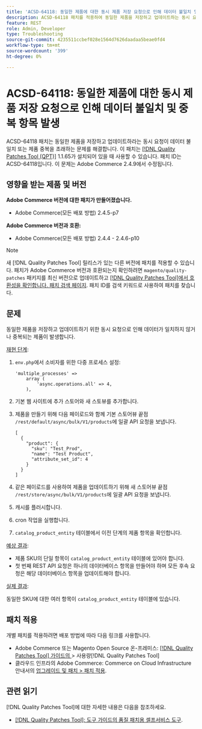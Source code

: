 ```yaml
---
title: 'ACSD-64118: 동일한 제품에 대한 동시 제품 저장 요청으로 인해 데이터 불일치 및 중복 항목 발생'
description: ACSD-64118 패치를 적용하여 동일한 제품을 저장하고 업데이트하는 동시 요청으로 인해 데이터 불일치 또는 제품 중복이 발생하는 Adobe Commerce 문제를 해결합니다.
feature: REST
role: Admin, Developer
type: Troubleshooting
source-git-commit: 4235511ccbef028e1564d7626daadaa5beae0fd4
workflow-type: tm+mt
source-wordcount: '399'
ht-degree: 0%

---
```



# ACSD-64118: 동일한 제품에 대한 동시 제품 저장 요청으로 인해 데이터 불일치 및 중복 항목 발생

ACSD-64118 패치는 동일한 제품을 저장하고 업데이트하라는 동시 요청이 데이터 불일치 또는 제품 중복을 초래하는 문제를 해결합니다. 이 패치는 [[!DNL Quality Patches Tool (QPT)]](/help/tools/quality-patches-tool/quality-patches-tool-to-self-serve-quality-patches.md) 1.1.65가 설치되어 있을 때 사용할 수 있습니다. 패치 ID는 ACSD-64118입니다. 이 문제는 Adobe Commerce 2.4.9에서 수정됩니다.

## 영향을 받는 제품 및 버전

**Adobe Commerce 버전에 대한 패치가 만들어졌습니다.**

* Adobe Commerce(모든 배포 방법) 2.4.5-p7

**Adobe Commerce 버전과 호환:**

* Adobe Commerce(모든 배포 방법) 2.4.4 - 2.4.6-p10

>[!NOTE]
>
>새 [!DNL Quality Patches Tool] 릴리스가 있는 다른 버전에 패치를 적용할 수 있습니다. 패치가 Adobe Commerce 버전과 호환되는지 확인하려면 `magento/quality-patches` 패키지를 최신 버전으로 업데이트하고 [[!DNL Quality Patches Tool]에서 호환성을 확인합니다. 패치 검색 페이지](https://experienceleague.adobe.com/tools/commerce-quality-patches/index.html?lang=ko). 패치 ID를 검색 키워드로 사용하여 패치를 찾습니다.

## 문제

동일한 제품을 저장하고 업데이트하기 위한 동시 요청으로 인해 데이터가 일치하지 않거나 중복되는 제품이 발생합니다.

<u>재현 단계</u>:

1. `env.php`에서 소비자를 위한 다중 프로세스 설정:

   ```
   'multiple_processes' =>
       array (
           'async.operations.all' => 4,
       ),
   ```

1. 기본 웹 사이트에 추가 스토어와 새 스토뷰를 추가합니다.
1. 제품을 만들기 위해 다음 페이로드와 함께 기본 스토어뷰 끝점 `/rest/default/async/bulk/V1/products`에 일괄 API 요청을 보냅니다.

   ```
   [
     {
       "product": {
         "sku": "Test_Prod",
         "name": "Test Product",
         "attribute_set_id": 4
       }
     }
   ]
   ```

1. 같은 페이로드를 사용하여 제품을 업데이트하기 위해 새 스토어뷰 끝점 `/rest/store/async/bulk/V1/products`에 일괄 API 요청을 보냅니다.
1. 캐시를 플러시합니다.
1. cron 작업을 실행합니다.
1. `catalog_product_entity` 테이블에서 이전 단계의 제품 항목을 확인합니다.

<u>예상 결과</u>:

* 제품 SKU의 단일 항목이 `catalog_product_entity` 테이블에 있어야 합니다.
* 첫 번째 REST API 요청은 하나의 데이터베이스 항목을 만들어야 하며 모든 후속 요청은 해당 데이터베이스 항목을 업데이트해야 합니다.

<u>실제 결과</u>:

동일한 SKU에 대한 여러 항목이 `catalog_product_entity` 테이블에 있습니다.

## 패치 적용

개별 패치를 적용하려면 배포 방법에 따라 다음 링크를 사용합니다.

* Adobe Commerce 또는 Magento Open Source 온-프레미스: [[!DNL Quality Patches Tool]  가이드의 ](/help/tools/quality-patches-tool/usage.md)> 사용량[!DNL Quality Patches Tool]
* 클라우드 인프라의 Adobe Commerce: Commerce on Cloud Infrastructure 안내서의 [업그레이드 및 패치 > 패치 적용](https://experienceleague.adobe.com/docs/commerce-cloud-service/user-guide/develop/upgrade/apply-patches.html?lang=ko).

## 관련 읽기

[!DNL Quality Patches Tool]에 대한 자세한 내용은 다음을 참조하세요.

* [[!DNL Quality Patches Tool]: 도구 가이드의 품질 패치용 셀프서비스 도구](/help/tools/quality-patches-tool/quality-patches-tool-to-self-serve-quality-patches.md).
